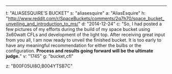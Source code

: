 ---
t: "ALIASESQUIRE'S BUCKET"
s: "aliasesquire"
a: "AliasEsquire"
h: "http://www.reddit.com/r/SpaceBuckets/comments/2q7h70/space_bucket_unveiling_and_introduction_to_ms/"
d: "2014-12-24"
c: "So, I had posted a few pictures of my efforts during the build of my space bucket using 3x60watt CFLs and development of the light top. After receiving great input from you all, I am now ready to unveil the finished bucket. It is too early to have any meaningful recommendation for either the bulbs or the configuration. <strong>Process and results going forward will be the ultimate judge.</strong>"
v: "1745"
g: "bucket,cfl"

z: "B00F05UI8O,B004YTSB7C"
